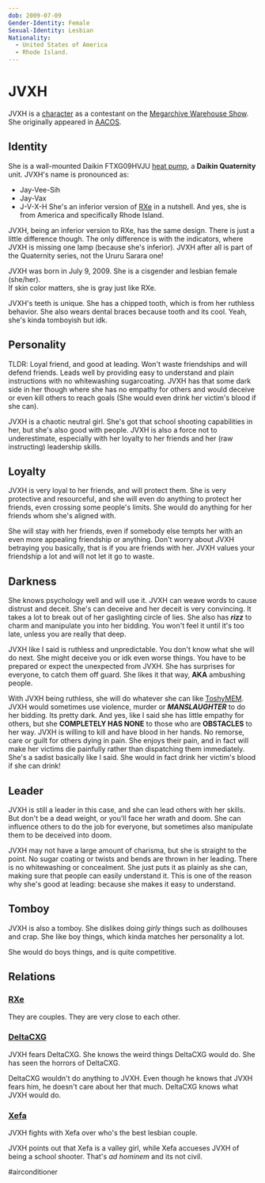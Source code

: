 ```yaml
---
dob: 2009-07-09
Gender-Identity: Female
Sexual-Identity: Lesbian
Nationality:
  - United States of America
  - Rhode Island.
---
```

# JVXH

JVXH is a [character](Characters.md) as a contestant on the [Megarchive Warehouse Show](../../../Megarchive%20Warehouse%20Show/Megarchive%20Warehouse%20Show.md). She originally appeared in [AACOS](../../../Megarchive%20Warehouse%20Show/AACOS.md).

## Identity

She is a wall-mounted Daikin FTXG09HVJU [heat pump](../../Species/Air%20Conditioners.md), a **Daikin Quaternity** unit. JVXH's name is pronounced as:
- Jay-Vee-Sih
- Jay-Vax
- J-V-X-H
She's an inferior version of [RXe](RXe.md) in a nutshell. And yes, she is from America and specifically Rhode Island.

JVXH, being an inferior version to RXe, has the same design. There is just a little difference though. The only difference is with the indicators, where JVXH is missing one lamp (because she's inferior). JVXH after all is part of the Quaternity series, not the Ururu Sarara one!

JVXH was born in July 9, 2009. She is a cisgender and lesbian female (she/her).  
If skin color matters, she is gray just like RXe.

JVXH's teeth is unique. She has a chipped tooth, which is from her ruthless behavior. She also wears dental braces because tooth and its cool. Yeah, she's kinda tomboyish but idk.

## Personality

TLDR: Loyal friend, and good at leading. Won't waste friendships and will defend friends. Leads well by providing easy to understand and plain instructions with no whitewashing sugarcoating. JVXH has that some dark side in her though where she has no empathy for others and would deceive or even kill others to reach goals (She would even drink her victim's blood if she can).

JVXH is a chaotic neutral girl. She's got that school shooting capabilities in her, but she's also good with people. JVXH is also a force not to underestimate, especially with her loyalty to her friends and her (raw instructing) leadership skills.

## Loyalty
JVXH is very loyal to her friends, and will protect them. She is very protective and resourceful, and she will even do anything to protect her friends, even crossing some people's limits. She would do anything for her friends whom she's aligned with.

She will stay with her friends, even if somebody else tempts her with an even more appealing friendship or anything. Don't worry about JVXH betraying you basically, that is if you are friends with her. JVXH values your friendship a lot and will not let it go to waste.
## Darkness
She knows psychology well and will use it. JVXH can weave words to cause distrust and deceit. She's can deceive and her deceit is very convincing. It takes a lot to break out of her gaslighting circle of lies. She also has ***rizz*** to charm and manipulate you into her bidding. You won't feel it until it's too late, unless you are really that deep.

JVXH like I said is ruthless and unpredictable. You don't know what she will do next. She might deceive you or idk even worse things. You have to be prepared or expect the unexpected from JVXH. She has surprises for everyone, to catch them off guard. She likes it that way, **AKA** ambushing people.

With JVXH being ruthless, she will do whatever she can like [ToshyMEM](ToshyMEM.md). JVXH would sometimes use violence, murder or ***MANSLAUGHTER*** to do her bidding. Its pretty dark. And yes, like I said she has little empathy for others, but she **COMPLETELY HAS NONE** to those who are **OBSTACLES** to her way. JVXH is willing to kill and have blood in her hands. No remorse, care or guilt for others dying in pain. She enjoys their pain, and in fact will make her victims die painfully rather than dispatching them immediately. She's a sadist basically like I said. She would in fact drink her victim's blood if she can drink!
## Leader
JVXH is still a leader in this case, and she can lead others with her skills. But don't be a dead weight, or you'll face her wrath and doom. She can influence others to do the job for everyone, but sometimes also manipulate them to be deceived into doom.

JVXH may not have a large amount of charisma, but she is straight to the point. No sugar coating or twists and bends are thrown in her leading. There is no whitewashing or concealment. She just puts it as plainly as she can, making sure that people can easily understand it. This is one of the reason why she's good at leading: because she makes it easy to understand.

## Tomboy
JVXH is also a tomboy. She dislikes doing *girly* things such as dollhouses and crap. She like boy things, which kinda matches her personality a lot.

She would do boys things, and is quite competitive.

## Relations

### [RXe](RXe.md)
They are couples. They are very close to each other.

### [DeltaCXG](VXU.md#DeltaCXG)
JVXH fears DeltaCXG. She knows the weird things DeltaCXG would do. She has seen the horrors of DeltaCXG.

DeltaCXG wouldn't do anything to JVXH. Even though he knows that JVXH fears him, he doesn't care about her that much. DeltaCXG knows what JVXH would do.

### [Xefa](Xefa.md)
JVXH fights with Xefa over who's the best lesbian couple. 

JVXH points out that Xefa is a valley girl, while Xefa accueses JVXH  of being a school shooter. That's *ad hominem* and its not civil.


#airconditioner